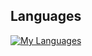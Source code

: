 ## Languages
[![My Languages](https://skillicons.dev/icons?i=js,html,css,sass)](https://skillicons.dev)

